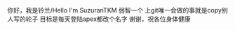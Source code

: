 你好，我是铃兰/Hello I'm SuzuranTKM
弱智一个 上git唯一会做的事就是copy别人写的轮子
目标是每天登陆apex都改个名字
谢谢，祝各位身体健康
<!---
SuzuranTKM/SuzuranTKM is a ✨ special ✨ repository because its `README.md` (this file) appears on your GitHub profile.
You can click the Preview link to take a look at your changes.
--->
